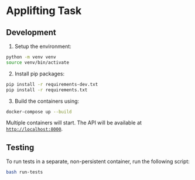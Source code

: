 # Applifting Task

## Development
1. Setup the environment:
```Bash
python -m venv venv
source venv/bin/activate
```
2. Install pip packages:
```Bash
pip install -r requirements-dev.txt
pip install -r requirements.txt
```
3. Build the containers using:
```Bash
docker-compose up --build
```
Multiple containers will start. The API will be available at [`http://localhost:8000`](http://localhost:8000). 

## Testing

To run tests in a separate, non-persistent container, run the following script:
```Bash
bash run-tests
```